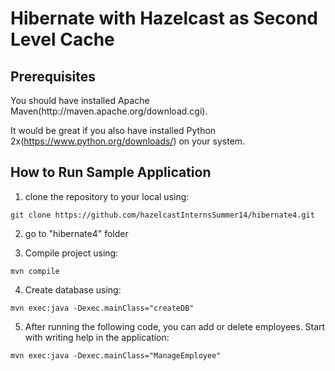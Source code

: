 <h1>Hibernate with Hazelcast as Second Level Cache</h1>


<h2>Prerequisites</h2>
You should have installed Apache Maven(http://maven.apache.org/download.cgi).

It would be great if you also have installed Python 2x(https://www.python.org/downloads/) on your system.

<h2>How to Run Sample Application</h2>

1) clone the repository to your local using:
```
git clone https://github.com/hazelcastInternsSummer14/hibernate4.git
```
2) go to "hibernate4" folder

3) Compile project using:
```
mvn compile
```
4) Create database using:
```
mvn exec:java -Dexec.mainClass="createDB"
```
5) After running the following code, you can add or delete employees. Start with writing help in the application:
```
mvn exec:java -Dexec.mainClass="ManageEmployee"
```